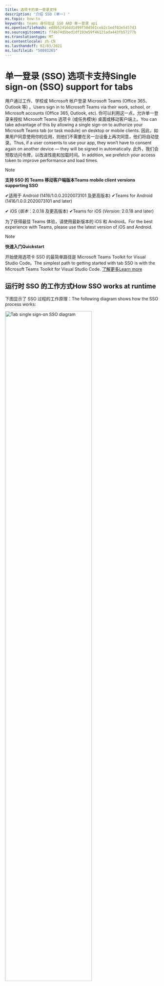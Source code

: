 ```yaml
---
title: 选项卡的单一登录支持
description: '介绍 SSO (单一) '
ms.topic: how-to
keywords: teams 身份验证 SSO AAD 单一登录 api
ms.openlocfilehash: ed8b52416dd1499f50d561ceb2c1edf03e5457d3
ms.sourcegitcommit: f74b74d5bed1df193e59f46121ada443fb57277b
ms.translationtype: MT
ms.contentlocale: zh-CN
ms.lasthandoff: 02/03/2021
ms.locfileid: "50093265"
---
```

# <a name="single-sign-on-sso-support-for-tabs"></a><span data-ttu-id="47de6-104">单一登录 (SSO) 选项卡支持</span><span class="sxs-lookup"><span data-stu-id="47de6-104">Single sign-on (SSO) support for tabs</span></span>

<span data-ttu-id="47de6-105">用户通过工作、学校或 Microsoft 帐户登录 Microsoft Teams (Office 365、Outlook 等) 。</span><span class="sxs-lookup"><span data-stu-id="47de6-105">Users sign in to Microsoft Teams via their work, school, or Microsoft accounts (Office 365, Outlook, etc).</span></span> <span data-ttu-id="47de6-106">你可以利用这一点，允许单一登录来授权 Microsoft Teams 选项卡 (或任务模块) 桌面或移动客户端上。</span><span class="sxs-lookup"><span data-stu-id="47de6-106">You can take advantage of this by allowing a single sign-on to authorize your Microsoft Teams tab (or task module) on desktop or mobile clients.</span></span> <span data-ttu-id="47de6-107">因此，如果用户同意使用你的应用，则他们不需要在另一台设备上再次同意，他们将自动登录。</span><span class="sxs-lookup"><span data-stu-id="47de6-107">Thus, if a user consents to use your app, they won’t have to consent again on another device — they will be signed in automatically.</span></span> <span data-ttu-id="47de6-108">此外，我们会预取访问令牌，以改进性能和加载时间。</span><span class="sxs-lookup"><span data-stu-id="47de6-108">In addition, we prefetch your access token to improve performance and load times.</span></span>

> [!NOTE]
> <span data-ttu-id="47de6-109">**支持 SSO 的 Teams 移动客户端版本**</span><span class="sxs-lookup"><span data-stu-id="47de6-109">**Teams mobile client versions supporting SSO**</span></span>  
>
> <span data-ttu-id="47de6-110">✔适用于 Android (1416/1.0.0.2020073101 及更高版本) </span><span class="sxs-lookup"><span data-stu-id="47de6-110">✔Teams for Android (1416/1.0.0.2020073101 and later)</span></span>
>
> <span data-ttu-id="47de6-111">✔ iOS (_版本_：2.0.18 及更高版本) </span><span class="sxs-lookup"><span data-stu-id="47de6-111">✔Teams for iOS (_Version_: 2.0.18 and later)</span></span>  
>
> <span data-ttu-id="47de6-112">为了获得最佳 Teams 体验，请使用最新版本的 iOS 和 Android。</span><span class="sxs-lookup"><span data-stu-id="47de6-112">For the best experience with Teams, please use the latest version of iOS and Android.</span></span>

> [!NOTE]
> <span data-ttu-id="47de6-113">**快速入门**</span><span class="sxs-lookup"><span data-stu-id="47de6-113">**Quickstart**</span></span>  
>
> <span data-ttu-id="47de6-114">开始使用选项卡 SSO 的最简单路径是 Microsoft Teams Toolkit for Visual Studio Code。</span><span class="sxs-lookup"><span data-stu-id="47de6-114">The simplest path to getting started with tab SSO is with the Microsoft Teams Toolkit for Visual Studio Code.</span></span> [<span data-ttu-id="47de6-115">了解更多</span><span class="sxs-lookup"><span data-stu-id="47de6-115">Learn more</span></span>](../../../toolkit/visual-studio-code-tab-sso.md)

## <a name="how-sso-works-at-runtime"></a><span data-ttu-id="47de6-116">运行时 SSO 的工作方式</span><span class="sxs-lookup"><span data-stu-id="47de6-116">How SSO works at runtime</span></span>

<span data-ttu-id="47de6-117">下图显示了 SSO 过程的工作原理：</span><span class="sxs-lookup"><span data-stu-id="47de6-117">The following diagram shows how the SSO process works:</span></span>

<!-- markdownlint-disable MD033 -->
<img src="~/assets/images/tabs/tabs-sso-diagram.png" alt="Tab single sign-on SSO diagram" width="75%"/>

1. <span data-ttu-id="47de6-118">在选项卡中，对进行 JavaScript 调用 `getAuthToken()` 。</span><span class="sxs-lookup"><span data-stu-id="47de6-118">In the tab, a JavaScript call is made to `getAuthToken()`.</span></span> <span data-ttu-id="47de6-119">这将指示 Teams 获取选项卡应用程序的身份验证令牌。</span><span class="sxs-lookup"><span data-stu-id="47de6-119">This tells Teams to obtain an authentication token for the tab application.</span></span>
2. <span data-ttu-id="47de6-120">如果这是当前用户第一次使用选项卡应用程序，当需要同意) 或处理双重身份验证 (例如双重身份验证) 时，系统将会提示你同意 (。</span><span class="sxs-lookup"><span data-stu-id="47de6-120">If this is the first time the current user has used your tab application, there will be a request prompt to consent (if consent is required) or to handle step-up authentication (such as two-factor authentication).</span></span>
3. <span data-ttu-id="47de6-121">Teams 从 Azure AD 终结点为当前用户请求选项卡应用程序令牌。</span><span class="sxs-lookup"><span data-stu-id="47de6-121">Teams requests the tab application token from the Azure AD endpoint for the current user.</span></span>
4. <span data-ttu-id="47de6-122">Azure AD 将选项卡应用程序令牌发送到 Teams 应用程序。</span><span class="sxs-lookup"><span data-stu-id="47de6-122">Azure AD sends the tab application token to the Teams application.</span></span>
5. <span data-ttu-id="47de6-123">Teams 将选项卡应用程序令牌作为调用返回的结果对象的一部分发送到 `getAuthToken()` 选项卡。</span><span class="sxs-lookup"><span data-stu-id="47de6-123">Teams sends the tab application token to the tab as part of the result object returned by the `getAuthToken()` call.</span></span>
6. <span data-ttu-id="47de6-124">令牌将在选项卡应用程序中通过 JavaScript 进行分析，以提取所需信息，如用户的电子邮件地址。</span><span class="sxs-lookup"><span data-stu-id="47de6-124">The token will be parsed in the tab application, via JavaScript, to extract the needed information, such as the user's email address.</span></span>

> [!NOTE]
> <span data-ttu-id="47de6-125">仅对同意一组有限的用户级 API（电子邮件、配置文件、offline_access 和 OpenId）有效，对进一步 Microsoft Graph 作用域（如 `getAuthToken()` `User.Read` 或）无效 `Mail.Read` 。</span><span class="sxs-lookup"><span data-stu-id="47de6-125">The `getAuthToken()` is only valid for consenting to a limited set of user-level APIs — email, profile, offline_access and OpenId — and not for further Microsoft Graph scopes such as `User.Read` or `Mail.Read`.</span></span> <span data-ttu-id="47de6-126">如果需要其他 Graph 范围，请参阅本文档末尾的部分，了解建议的 [解决方法](#apps-that-require-additional-microsoft-graph-scopes)。</span><span class="sxs-lookup"><span data-stu-id="47de6-126">See our section at the end of this document for suggested workarounds if you require [additional Graph scopes](#apps-that-require-additional-microsoft-graph-scopes).</span></span>

<span data-ttu-id="47de6-127">SSO API 还将 [在嵌入](../../../task-modules-and-cards/what-are-task-modules.md) Web 内容的任务模块中工作。</span><span class="sxs-lookup"><span data-stu-id="47de6-127">The SSO API will also work in [Task Modules](../../../task-modules-and-cards/what-are-task-modules.md) that embed web content.</span></span>

## <a name="develop-an-sso-microsoft-teams-tab"></a><span data-ttu-id="47de6-128">开发 SSO Microsoft Teams 选项卡</span><span class="sxs-lookup"><span data-stu-id="47de6-128">Develop an SSO Microsoft Teams tab</span></span>

<span data-ttu-id="47de6-129">本节介绍创建使用 SSO 的 Teams 选项卡所涉及的任务。</span><span class="sxs-lookup"><span data-stu-id="47de6-129">This section describes the tasks involved in creating a Teams tab that uses SSO.</span></span> <span data-ttu-id="47de6-130">此处介绍的这些任务与语言和框架无关。</span><span class="sxs-lookup"><span data-stu-id="47de6-130">These tasks are described here are language- and framework-agnostic.</span></span>

### <a name="1-create-your-azure-active-directory-azure-ad-application"></a><span data-ttu-id="47de6-131">1. 创建 Azure Active Directory (Azure AD) 应用程序</span><span class="sxs-lookup"><span data-stu-id="47de6-131">1. Create your Azure Active Directory (Azure AD) application</span></span>

#### <a name="registering-your-application-in-theazure-ad-portal-overview"></a><span data-ttu-id="47de6-132">在[Azure AD](https://azure.microsoft.com/features/azure-portal/) 门户中注册应用程序概述：</span><span class="sxs-lookup"><span data-stu-id="47de6-132">Registering your application in the[Azure AD portal](https://azure.microsoft.com/features/azure-portal/) overview:</span></span>

1. <span data-ttu-id="47de6-133">获取[Azure AD 应用程序 ID。](/azure/active-directory/develop/howto-create-service-principal-portal#get-values-for-signing-in)</span><span class="sxs-lookup"><span data-stu-id="47de6-133">Get your [Azure AD Application ID](/azure/active-directory/develop/howto-create-service-principal-portal#get-values-for-signing-in).</span></span>
2. <span data-ttu-id="47de6-134">指定应用程序对 Azure AD 终结点和（可选）Microsoft Graph 所需的权限。</span><span class="sxs-lookup"><span data-stu-id="47de6-134">Specify the permissions that your application needs for the Azure AD endpoint and, optionally, Microsoft Graph.</span></span>
3. <span data-ttu-id="47de6-135">[授予 Teams](/azure/active-directory/develop/howto-create-service-principal-portal#configure-access-policies-on-resources) 桌面、Web 和移动应用程序的权限。</span><span class="sxs-lookup"><span data-stu-id="47de6-135">[Grant permissions](/azure/active-directory/develop/howto-create-service-principal-portal#configure-access-policies-on-resources) for Teams desktop, web, and mobile applications.</span></span>
4. <span data-ttu-id="47de6-136">通过选择"添加范围 **"** 按钮来预授权 Teams，在打开的面板中输入 `access_as_user` 为范围 **名称**。</span><span class="sxs-lookup"><span data-stu-id="47de6-136">Pre-authorize Teams by selecting the **Add a scope** button and in the panel that opens, enter `access_as_user` as the **Scope name**.</span></span>

> [!NOTE]
> <span data-ttu-id="47de6-137">应了解一些重要限制：</span><span class="sxs-lookup"><span data-stu-id="47de6-137">There are some important restrictions you should be aware of:</span></span>
>
> * <span data-ttu-id="47de6-138">我们仅支持用户级别的 Microsoft Graph API 权限，即电子邮件、配置文件、offline_access、OpenId。</span><span class="sxs-lookup"><span data-stu-id="47de6-138">We only support user-level Microsoft Graph API permissions, i.e., email, profile, offline_access, OpenId.</span></span> <span data-ttu-id="47de6-139">如果你需要访问其他 Microsoft Graph 作用域， (或) ，请参阅本文档 `User.Read` 末尾 `Mail.Read` 的推荐解决方法。 [](#apps-that-require-additional-microsoft-graph-scopes)</span><span class="sxs-lookup"><span data-stu-id="47de6-139">If you need access to other Microsoft Graph scopes (such as `User.Read` or `Mail.Read`), see our [recommended workaround](#apps-that-require-additional-microsoft-graph-scopes) at the end of this documentation.</span></span>
> * <span data-ttu-id="47de6-140">应用程序的域名与为 Azure AD 应用程序注册的域名相同，这一点很重要。</span><span class="sxs-lookup"><span data-stu-id="47de6-140">It's important that your application's domain name is the same as the domain name you've registering for your Azure AD application.</span></span>
> * <span data-ttu-id="47de6-141">目前，我们不支持每个应用多个域。</span><span class="sxs-lookup"><span data-stu-id="47de6-141">We don't currently support multiple domains per app.</span></span>
> * <span data-ttu-id="47de6-142">我们不支持使用该域的应用程序，因为它太常见， `azurewebsites.net` 并且可能是一种安全风险。</span><span class="sxs-lookup"><span data-stu-id="47de6-142">We don't support applications that use the `azurewebsites.net` domain because it is too common and may be a security risk.</span></span> <span data-ttu-id="47de6-143">但是，我们正在积极寻求删除此限制。</span><span class="sxs-lookup"><span data-stu-id="47de6-143">However, we're actively seeking to remove this restriction.</span></span>

#### <a name="registering-your-app-through-the-azure-active-directory-portal-in-depth"></a><span data-ttu-id="47de6-144">通过 Azure Active Directory 门户进行深入注册应用：</span><span class="sxs-lookup"><span data-stu-id="47de6-144">Registering your app through the Azure Active Directory portal in-depth:</span></span>

1. <span data-ttu-id="47de6-145">在 Azure Active [Directory - 应用注册门户中注册新](https://go.microsoft.com/fwlink/?linkid=2083908) 应用程序。</span><span class="sxs-lookup"><span data-stu-id="47de6-145">Register a new application in the [Azure Active Directory – App Registrations](https://go.microsoft.com/fwlink/?linkid=2083908) portal.</span></span>
2. <span data-ttu-id="47de6-146">选择 **"新建** 注册"， *在"注册应用程序"页上*，设置以下值：</span><span class="sxs-lookup"><span data-stu-id="47de6-146">Select **New Registration** and on the *register an application page*, set following values:</span></span>
    * <span data-ttu-id="47de6-147">将 **名称** 设置为应用名称。</span><span class="sxs-lookup"><span data-stu-id="47de6-147">Set **name** to your app name.</span></span>
    * <span data-ttu-id="47de6-148">选择 **支持的帐户类型 (** 任何帐户类型都) ¹</span><span class="sxs-lookup"><span data-stu-id="47de6-148">Choose the **supported account types** (any account type will work) ¹</span></span>
    * <span data-ttu-id="47de6-149">保留“重定向 URI”为空。</span><span class="sxs-lookup"><span data-stu-id="47de6-149">Leave **Redirect URI** empty.</span></span>
    * <span data-ttu-id="47de6-150">选择“注册”。</span><span class="sxs-lookup"><span data-stu-id="47de6-150">Choose **Register**.</span></span>
3. <span data-ttu-id="47de6-151">在概述页上，复制并保存应用程序 (**客户端) ID。**</span><span class="sxs-lookup"><span data-stu-id="47de6-151">On the overview page, copy and save the **Application (client) ID**.</span></span> <span data-ttu-id="47de6-152">稍后在更新 Teams 应用程序清单时将需要它。</span><span class="sxs-lookup"><span data-stu-id="47de6-152">You’ll need it later when updating your Teams application manifest.</span></span>
4. <span data-ttu-id="47de6-153">在“**管理**”下，选择“**公开 API**”。</span><span class="sxs-lookup"><span data-stu-id="47de6-153">Under **Manage**, select **Expose an API**.</span></span> 
5. <span data-ttu-id="47de6-154">选择 **"设置** "链接以生成应用程序 ID URI，格式为 `api://{AppID}` 。</span><span class="sxs-lookup"><span data-stu-id="47de6-154">Select the **Set** link to generate the Application ID URI in the form of `api://{AppID}`.</span></span> <span data-ttu-id="47de6-155">插入您的完全限定域名 (双正斜杠和 GUID 之间追加一个) 斜杠"/"。</span><span class="sxs-lookup"><span data-stu-id="47de6-155">Insert your fully qualified domain name (with a forward slash "/" appended to the end) between the double forward slashes and the GUID.</span></span> <span data-ttu-id="47de6-156">整个 ID 的形式 `api://fully-qualified-domain-name.com/{AppID}` 应为：</span><span class="sxs-lookup"><span data-stu-id="47de6-156">The entire ID should have the form of: `api://fully-qualified-domain-name.com/{AppID}` ²</span></span>
    * <span data-ttu-id="47de6-157">ex： `api://subdomain.example.com/00000000-0000-0000-0000-000000000000` .</span><span class="sxs-lookup"><span data-stu-id="47de6-157">ex: `api://subdomain.example.com/00000000-0000-0000-0000-000000000000`.</span></span>
    
    <span data-ttu-id="47de6-158">完全限定的域名是提供应用服务的人工可读域名。</span><span class="sxs-lookup"><span data-stu-id="47de6-158">The fully qualified domain name is the human readable domain name from which your app is served.</span></span> <span data-ttu-id="47de6-159">如果使用的是隧道服务（如 ngrok），则需要在 ngrok 子域更改时更新此值。</span><span class="sxs-lookup"><span data-stu-id="47de6-159">If you are using a tunneling service such as ngrok, you will need to update     this value whenever your ngrok subdomain changes.</span></span> 
6. <span data-ttu-id="47de6-160">选择“添加一个作用域”按钮。</span><span class="sxs-lookup"><span data-stu-id="47de6-160">Select the **Add a scope** button.</span></span> <span data-ttu-id="47de6-161">在打开的面板中，输入 `access_as_user` 作为“作用域名称”。</span><span class="sxs-lookup"><span data-stu-id="47de6-161">In the panel that opens, enter `access_as_user` as the **Scope name**.</span></span>
7. <span data-ttu-id="47de6-162">设置 **谁可以同意？**`Admins and users`</span><span class="sxs-lookup"><span data-stu-id="47de6-162">Set **Who can consent?** to `Admins and users`</span></span>
8. <span data-ttu-id="47de6-163">使用适用于作用域的值填写用于配置管理员和用户同意提示的 `access_as_user` 字段：</span><span class="sxs-lookup"><span data-stu-id="47de6-163">Fill in the fields for configuring the admin and user consent prompts with values that are appropriate for the `access_as_user` scope:</span></span>
    * <span data-ttu-id="47de6-164">**管理员同意标题：** Teams 可以访问用户配置文件。</span><span class="sxs-lookup"><span data-stu-id="47de6-164">**Admin consent title:** Teams can access the user’s profile.</span></span>
    * <span data-ttu-id="47de6-165">**管理员同意说明**：允许 Teams 以当前用户模式调用应用的 Web API。</span><span class="sxs-lookup"><span data-stu-id="47de6-165">**Admin consent description**: Allows Teams to call the app’s web APIs as the current user.</span></span>
    * <span data-ttu-id="47de6-166">**用户同意标题**：Teams 可以访问用户配置文件并代表用户提出请求。</span><span class="sxs-lookup"><span data-stu-id="47de6-166">**User consent title**: Teams can access the user profile and make requests on the user's behalf.</span></span>
    * <span data-ttu-id="47de6-167">**用户同意说明：** 允许 Teams 使用与用户相同的权限调用此应用的 API。</span><span class="sxs-lookup"><span data-stu-id="47de6-167">**User consent description:** Enable Teams to call this app’s APIs with the same rights as the user.</span></span>
9. <span data-ttu-id="47de6-168">确保 **状态** 设置为 **"已启用"**</span><span class="sxs-lookup"><span data-stu-id="47de6-168">Ensure that **State** is set to **Enabled**</span></span>
10. <span data-ttu-id="47de6-169">选择要 **保存的"添加** 范围"按钮</span><span class="sxs-lookup"><span data-stu-id="47de6-169">Select the **Add scope** button to save</span></span> 
    * <span data-ttu-id="47de6-170">显示在文本字段正下方的范围名称的域部分应自动匹配上一步中设置的应用程序 **ID** URI，并追加 `/access_as_user` 到末尾：</span><span class="sxs-lookup"><span data-stu-id="47de6-170">The domain part of the **Scope name** displayed just below the text field should automatically match the **Application ID** URI set in the previous step, with `/access_as_user` appended to the end:</span></span>
        * `api://subdomain.example.com/00000000-0000-0000-0000-000000000000/access_as_user`
11. <span data-ttu-id="47de6-171">在 **"授权客户端应用程序** "部分，确定要针对应用的 Web 应用程序授权的应用程序。</span><span class="sxs-lookup"><span data-stu-id="47de6-171">In the **Authorized client applications** section, identify the applications that you want to authorize for your app’s web application.</span></span> <span data-ttu-id="47de6-172">选择 *"添加客户端应用程序"。*</span><span class="sxs-lookup"><span data-stu-id="47de6-172">Select *Add a client application*.</span></span> <span data-ttu-id="47de6-173">输入以下每个客户端 ID，然后选择在上一步中创建的授权范围：</span><span class="sxs-lookup"><span data-stu-id="47de6-173">Enter each of the following client IDs and select the authorized scope you created in the previous step:</span></span>
    * <span data-ttu-id="47de6-174">`1fec8e78-bce4-4aaf-ab1b-5451cc387264` (Teams 移动/桌面应用程序) </span><span class="sxs-lookup"><span data-stu-id="47de6-174">`1fec8e78-bce4-4aaf-ab1b-5451cc387264` (Teams mobile/desktop application)</span></span>
    * <span data-ttu-id="47de6-175">`5e3ce6c0-2b1f-4285-8d4b-75ee78787346` (Teams Web 应用程序) </span><span class="sxs-lookup"><span data-stu-id="47de6-175">`5e3ce6c0-2b1f-4285-8d4b-75ee78787346` (Teams web application)</span></span>
12. <span data-ttu-id="47de6-176">导航到 **API 权限**。</span><span class="sxs-lookup"><span data-stu-id="47de6-176">Navigate to **API Permissions**.</span></span> <span data-ttu-id="47de6-177">选择 *"添加* Microsoft Graph 委派权限"权限，然后从 Microsoft Graph API 添加  >    >  以下权限：</span><span class="sxs-lookup"><span data-stu-id="47de6-177">Select *Add a permission* > *Microsoft Graph* > *Delegated permissions*, then add the following permissions from Microsoft Graph API:</span></span>
    * <span data-ttu-id="47de6-178">User.Read (默认启用) </span><span class="sxs-lookup"><span data-stu-id="47de6-178">User.Read (enabled by default)</span></span>
    * <span data-ttu-id="47de6-179">email</span><span class="sxs-lookup"><span data-stu-id="47de6-179">email</span></span>
    * <span data-ttu-id="47de6-180">offline_access</span><span class="sxs-lookup"><span data-stu-id="47de6-180">offline_access</span></span>
    * <span data-ttu-id="47de6-181">OpenId</span><span class="sxs-lookup"><span data-stu-id="47de6-181">OpenId</span></span>
    * <span data-ttu-id="47de6-182">个人资料</span><span class="sxs-lookup"><span data-stu-id="47de6-182">profile</span></span>

13. <span data-ttu-id="47de6-183">导航到 **身份验证**</span><span class="sxs-lookup"><span data-stu-id="47de6-183">Navigate to **Authentication**</span></span>

    <span data-ttu-id="47de6-184">如果应用尚未获得 IT 管理员同意，则用户第一次使用应用时必须同意。</span><span class="sxs-lookup"><span data-stu-id="47de6-184">If an app hasn't been granted IT admin consent, users will have to provide consent the first time they use an app.</span></span>

    <span data-ttu-id="47de6-185">设置重定向 URI：</span><span class="sxs-lookup"><span data-stu-id="47de6-185">Set a redirect URI:</span></span>
    * <span data-ttu-id="47de6-186">选择 **"添加平台"。**</span><span class="sxs-lookup"><span data-stu-id="47de6-186">Select **Add a platform**.</span></span>
    * <span data-ttu-id="47de6-187">选择 **Web**。</span><span class="sxs-lookup"><span data-stu-id="47de6-187">Select **web**.</span></span>
    * <span data-ttu-id="47de6-188">输入 **应用的重定向 URI。**</span><span class="sxs-lookup"><span data-stu-id="47de6-188">Enter the **redirect URI** for your app.</span></span> <span data-ttu-id="47de6-189">这将是一个页面，其中成功的隐式授予流将重定向用户。</span><span class="sxs-lookup"><span data-stu-id="47de6-189">This will be the page where a successful implicit grant flow will redirect the user.</span></span> <span data-ttu-id="47de6-190">这将是在步骤 5 中输入的完全限定域名，后跟应发送身份验证响应的 API 路由。</span><span class="sxs-lookup"><span data-stu-id="47de6-190">This will be same fully qualified domain name that you entered in step 5 followed by the API route where a authentication response should be sent.</span></span> <span data-ttu-id="47de6-191">如果你正在遵循任何 Teams 示例，这将： `https://subdomain.example.com/auth-end`</span><span class="sxs-lookup"><span data-stu-id="47de6-191">If you are following any of the Teams samples, this will be: `https://subdomain.example.com/auth-end`</span></span>

    <span data-ttu-id="47de6-192">接下来，通过选中以下框启用隐式授予：</span><span class="sxs-lookup"><span data-stu-id="47de6-192">Next, enable implicit grant by checking the following boxes:</span></span>  
    <span data-ttu-id="47de6-193">✔ ID 令牌</span><span class="sxs-lookup"><span data-stu-id="47de6-193">✔ ID Token</span></span>  
    <span data-ttu-id="47de6-194">✔访问令牌</span><span class="sxs-lookup"><span data-stu-id="47de6-194">✔ Access Token</span></span>  
    
<span data-ttu-id="47de6-195">恭喜！</span><span class="sxs-lookup"><span data-stu-id="47de6-195">Congratulations!</span></span> <span data-ttu-id="47de6-196">已完成应用注册先决条件，可以继续选项卡 SSO 应用。</span><span class="sxs-lookup"><span data-stu-id="47de6-196">You have completed the app registration prerequisites to proceed with your tab SSO app.</span></span>     

> [!NOTE]
>
> * <span data-ttu-id="47de6-197">¹ 如果你的 Azure AD 应用在 Teams 中提出身份验证请求的同一租户中注册，将不会要求用户同意，并且将被授予访问令牌。</span><span class="sxs-lookup"><span data-stu-id="47de6-197">¹ If your Azure AD app is registered in the _same_ tenant where you're making an authentication request in Teams, the user won't be asked to consent and will be granted an access token right away.</span></span> <span data-ttu-id="47de6-198">如果用户在不同的租户中注册 Azure AD 应用，则只需同意这些权限。</span><span class="sxs-lookup"><span data-stu-id="47de6-198">Users only need to consent to these permissions if the Azure AD app is registered in a different tenant.</span></span>
> * <span data-ttu-id="47de6-199">1 如果出现错误，指出域已拥有并且你是所有者，请按照快速入门中的过程操作：将自定义域名添加到 [Azure Active Directory](/azure/active-directory/fundamentals/add-custom-domain) 以注册域，然后重复上述步骤 5。</span><span class="sxs-lookup"><span data-stu-id="47de6-199">² If you get an error stating that the domain is already owned and you are the owner, follow the procedure at [Quickstart: Add a custom domain name to Azure Active Directory](/azure/active-directory/fundamentals/add-custom-domain) to register the domain, and then repeat step 5, above.</span></span> <span data-ttu-id="47de6-200"> (如果不使用 Office 365 租赁服务中的管理员凭据登录，也会) 。</span><span class="sxs-lookup"><span data-stu-id="47de6-200">(This error can also occur if you aren't signed in with Admin credentials in the Office 365 tenancy).</span></span>
> * <span data-ttu-id="47de6-201">如果未在返回的访问令牌 (UPN) 主体名称，可以在 Azure AD 中将其添加为可选声明。 [](https://docs.microsoft.com/azure/active-directory/develop/active-directory-optional-claims)</span><span class="sxs-lookup"><span data-stu-id="47de6-201">If you are not receiving the UPN (User Principal Name) in the returned access token, you can add it as an [optional claim](https://docs.microsoft.com/azure/active-directory/develop/active-directory-optional-claims) in Azure AD.</span></span>

### <a name="2-update-your-microsoft-teams-application-manifest"></a><span data-ttu-id="47de6-202">2. 更新 Microsoft Teams 应用程序清单</span><span class="sxs-lookup"><span data-stu-id="47de6-202">2. Update your Microsoft Teams application manifest</span></span>

<span data-ttu-id="47de6-203">将新属性添加到 Microsoft Teams 清单：</span><span class="sxs-lookup"><span data-stu-id="47de6-203">Add new properties to your Microsoft Teams manifest:</span></span>

* <span data-ttu-id="47de6-204">**WebApplicationInfo** - 以下元素的父元素：</span><span class="sxs-lookup"><span data-stu-id="47de6-204">**WebApplicationInfo** - The parent of the following elements:</span></span>

> [!div class="checklist"]
> * <span data-ttu-id="47de6-205">**id** - 应用程序的客户端 ID。</span><span class="sxs-lookup"><span data-stu-id="47de6-205">**id** - The client ID of the application.</span></span> <span data-ttu-id="47de6-206">这是在向 Azure AD 注册应用程序时获取的应用程序 ID。</span><span class="sxs-lookup"><span data-stu-id="47de6-206">This is the application ID that you obtained as part of registering the application with Azure AD.</span></span>
>* <span data-ttu-id="47de6-207">**resource** - 应用程序的域和子域。</span><span class="sxs-lookup"><span data-stu-id="47de6-207">**resource** - The domain and subdomain of your application.</span></span> <span data-ttu-id="47de6-208">这是相同的 URI (，包括) 步骤 6 中创建时注册 `api://` `scope` 的协议。</span><span class="sxs-lookup"><span data-stu-id="47de6-208">This is the same URI (including the `api://` protocol) that you registered when creating your `scope` in step 6 above.</span></span> <span data-ttu-id="47de6-209">不应在资源 `access_as_user` 中包括路径。</span><span class="sxs-lookup"><span data-stu-id="47de6-209">You shouldn't include the `access_as_user` path in your resource.</span></span> <span data-ttu-id="47de6-210">此 URI 的域部分应匹配 Teams 应用程序清单的 URL 中使用的域，包括任何子域。</span><span class="sxs-lookup"><span data-stu-id="47de6-210">The domain part of this URI should match the domain, including any subdomains, used in the URLs of your Teams application manifest.</span></span>

```json
"webApplicationInfo": {
  "id": "00000000-0000-0000-0000-000000000000",
  "resource": "api://subdomain.example.com/00000000-0000-0000-0000-000000000000"
}
```

> [!NOTE]
>
>* <span data-ttu-id="47de6-211">AAD 应用的资源通常是其站点 URL 和 appID 的根 (例如 `api://subdomain.example.com/00000000-0000-0000-0000-000000000000`) 。</span><span class="sxs-lookup"><span data-stu-id="47de6-211">The resource for an AAD app will usually be the root of its site URL and the appID (e.g. `api://subdomain.example.com/00000000-0000-0000-0000-000000000000`).</span></span> <span data-ttu-id="47de6-212">我们还使用此值来确保你的请求来自同一个域。</span><span class="sxs-lookup"><span data-stu-id="47de6-212">We also use this value to ensure your request is coming from the same domain.</span></span> <span data-ttu-id="47de6-213">因此，请确保选项卡使用的域与资源属性 `contentURL` 相同。</span><span class="sxs-lookup"><span data-stu-id="47de6-213">Therefore, make sure that the `contentURL` for your tab uses the same domains as your resource property.</span></span>
>* <span data-ttu-id="47de6-214">您需要使用清单版本 1.5 或更高版本来实现 `webApplicationInfo` 该字段。</span><span class="sxs-lookup"><span data-stu-id="47de6-214">You need to use manifest version 1.5 or higher to implement the `webApplicationInfo` field.</span></span>

### <a name="3-get-an-authentication-token-from-your-client-side-code"></a><span data-ttu-id="47de6-215">3. 从客户端代码获取身份验证令牌</span><span class="sxs-lookup"><span data-stu-id="47de6-215">3. Get an authentication token from your client-side code</span></span>

<span data-ttu-id="47de6-216">下面是身份验证 API 的外观：</span><span class="sxs-lookup"><span data-stu-id="47de6-216">Here's what the authentication API looks like:</span></span>

```javascript
var authTokenRequest = {
  successCallback: function(result) { console.log("Success: " + result); },
  failureCallback: function(error) { console.log("Failure: " + error); }
};
microsoftTeams.authentication.getAuthToken(authTokenRequest);
```

<span data-ttu-id="47de6-217">当你呼叫时（对于用户级别 (需要其他用户同意) -我们将向用户显示一个对话框，鼓励他们授予 `getAuthToken` 其他同意。</span><span class="sxs-lookup"><span data-stu-id="47de6-217">When you call `getAuthToken` - and additional user consent is required (for user-level permissions) - we will show a dialog to the user encouraging them to grant additional consent.</span></span> 

<span data-ttu-id="47de6-218">在成功回调中收到访问令牌后，你可以解码访问令牌以查看与该令牌关联的声明。</span><span class="sxs-lookup"><span data-stu-id="47de6-218">Once you've received the access token in the success callback you can decode the access token to view the claims associated with that token.</span></span> <span data-ttu-id="47de6-219"> (，也可以手动将访问令牌复制/粘贴到工具（如 JWT.io）中，以检查[](https://jwt.io/)访问令牌) 。</span><span class="sxs-lookup"><span data-stu-id="47de6-219">(Optionally, you can manually copy/paste the access token into a tool such as [JWT.io](https://jwt.io/) to inspect its contents).</span></span> <span data-ttu-id="47de6-220">如果未在返回的访问令牌 (UPN) 主体名称，可以在 Azure AD 中将其添加为可选声明。 [](https://docs.microsoft.com/azure/active-directory/develop/active-directory-optional-claims)</span><span class="sxs-lookup"><span data-stu-id="47de6-220">If you are not receiving the UPN (User Principal Name) in the returned access token, you can add it as an [optional claim](https://docs.microsoft.com/azure/active-directory/develop/active-directory-optional-claims) in Azure AD.</span></span>

<p>
    <img src="~/assets/images/tabs/tabs-sso-prompt.png" alt="Tab single sign-on SSO dialog prompt" width="75%"/>
</p>

## <a name="sample-code"></a><span data-ttu-id="47de6-221">示例代码</span><span class="sxs-lookup"><span data-stu-id="47de6-221">Sample code</span></span>

<span data-ttu-id="47de6-222">访问我们的示例应用程序 [：MSTeams PnP SSO 示例](https://github.com/pnp/teams-dev-samples/tree/master/samples/tab-sso)</span><span class="sxs-lookup"><span data-stu-id="47de6-222">Visit our sample application: [MSTeams PnP SSO Sample](https://github.com/pnp/teams-dev-samples/tree/master/samples/tab-sso)</span></span>

<span data-ttu-id="47de6-223">自述文件介绍了如何设置开发环境以及如何在 Azure AD 中配置应用程序。</span><span class="sxs-lookup"><span data-stu-id="47de6-223">The README explains how to set up your development environment and how to configure your application in Azure AD.</span></span> <span data-ttu-id="47de6-224">还可以找到有关示例在应用结构部分中的结构的进一步信息，[](https://github.com/OfficeDev/msteams-tabs-sso-sample-nodejs#app-structure)以帮助熟悉代码库。</span><span class="sxs-lookup"><span data-stu-id="47de6-224">You can also find further information on how the sample is structured in the [app structure section](https://github.com/OfficeDev/msteams-tabs-sso-sample-nodejs#app-structure) to help familiarize yourself with the codebase.</span></span>

## <a name="known-limitations"></a><span data-ttu-id="47de6-225">已知限制</span><span class="sxs-lookup"><span data-stu-id="47de6-225">Known Limitations</span></span>

### <a name="apps-that-require-additional-microsoft-graph-scopes"></a><span data-ttu-id="47de6-226">需要其他 Microsoft Graph 作用域的应用</span><span class="sxs-lookup"><span data-stu-id="47de6-226">Apps that require additional Microsoft Graph Scopes</span></span>

<span data-ttu-id="47de6-227">我们当前针对 SSO 的实现仅授予用户级别权限（电子邮件、配置文件、offline_access、OpenId）的许可，而不是针对其他 API (如 User.Read 或 Mail.Read) 。</span><span class="sxs-lookup"><span data-stu-id="47de6-227">Our current implementation for SSO only grants consent for user-level permissions — email, profile, offline_access, OpenId — not for other APIs (such as User.Read or Mail.Read).</span></span> <span data-ttu-id="47de6-228">如果你的应用需要进一步使用 Microsoft Graph 范围，下面是一些启用的解决方法：</span><span class="sxs-lookup"><span data-stu-id="47de6-228">If your app needs further Microsoft Graph scopes, here are some enabling workarounds:</span></span>

#### <a name="tenant-admin-consent"></a><span data-ttu-id="47de6-229">租户管理员同意</span><span class="sxs-lookup"><span data-stu-id="47de6-229">Tenant Admin Consent</span></span>

<span data-ttu-id="47de6-230">最简单的方法是让租户管理员代表组织预先同意。</span><span class="sxs-lookup"><span data-stu-id="47de6-230">The simplest approach is to get a tenant admin to pre-consent on behalf of the organization.</span></span> <span data-ttu-id="47de6-231">这意味着用户不需要同意这些作用域，然后可以使用 Azure AD 的代表流自由交换令牌 [服务器端](/azure/active-directory/develop/v1-oauth2-on-behalf-of-flow)。</span><span class="sxs-lookup"><span data-stu-id="47de6-231">This means users won’t have to consent to these scopes and you can then be free to exchange the token server side using Azure AD’s [on-behalf-of flow](/azure/active-directory/develop/v1-oauth2-on-behalf-of-flow).</span></span> <span data-ttu-id="47de6-232">此解决方法对于内部业务线应用程序是可接受的，但可能不足以供可能无法依赖租户管理员审批的第三方开发人员使用。</span><span class="sxs-lookup"><span data-stu-id="47de6-232">This workaround is acceptable for internal line-of-business applications but may not be enough for third-party developers who may not be able to rely on tenant admin approval.</span></span>

<span data-ttu-id="47de6-233">代表组织以租户管理员 (的一种) 方式是访问：</span><span class="sxs-lookup"><span data-stu-id="47de6-233">A simple way of consenting on behalf of an organization (as a tenant admin) is to visit:</span></span>

* `https://login.microsoftonline.com/common/adminconsent?client_id=<AAD_App_ID>`

#### <a name="asking-for-additional-consent-using-the-auth-api"></a><span data-ttu-id="47de6-234">使用身份验证 API 请求其他同意</span><span class="sxs-lookup"><span data-stu-id="47de6-234">Asking for additional consent using the Auth API</span></span>

<span data-ttu-id="47de6-235">获取其他 Microsoft Graph 作用域的另一个方法是使用我们现有的基于 Web 的 [Azure AD](~/tabs/how-to/authentication/auth-tab-aad.md#navigate-to-the-authorization-page-from-your-popup-page) 身份验证方法呈现同意对话框，该方法涉及弹出 Azure AD 同意对话框。</span><span class="sxs-lookup"><span data-stu-id="47de6-235">Another approach for getting additional Microsoft Graph scopes is to present a consent dialog using our existing [web-based Azure AD authentication approach](~/tabs/how-to/authentication/auth-tab-aad.md#navigate-to-the-authorization-page-from-your-popup-page) which involves popping up an Azure AD consent dialog.</span></span> <span data-ttu-id="47de6-236">有一些值得注意的新增功能：</span><span class="sxs-lookup"><span data-stu-id="47de6-236">There are some notable additions:</span></span>

1. <span data-ttu-id="47de6-237">使用检索到的令牌需要使用 Azure AD 代表流在服务器端进行交换，才能访问这些额外的 `getAuthToken()` Microsoft Graph API。 [](/azure/active-directory/develop/v2-oauth2-on-behalf-of-flow)</span><span class="sxs-lookup"><span data-stu-id="47de6-237">The token retrieved using `getAuthToken()` needs to be exchanged server-side using Azure AD [on-behalf-of flow](/azure/active-directory/develop/v2-oauth2-on-behalf-of-flow) to get access to those additional Microsoft Graph APIs.</span></span>
    * <span data-ttu-id="47de6-238">请务必将 v2 Microsoft Graph 终结点用于此交换</span><span class="sxs-lookup"><span data-stu-id="47de6-238">Be sure to use the v2 Microsoft Graph endpoint for this exchange</span></span>
2. <span data-ttu-id="47de6-239">如果交换失败，Azure AD 将返回无效的授予例外。</span><span class="sxs-lookup"><span data-stu-id="47de6-239">If the exchange fails, Azure AD will return an invalid grant exception.</span></span> <span data-ttu-id="47de6-240">通常有两条错误消息之一： `invalid_grant` 或 `interaction_required`</span><span class="sxs-lookup"><span data-stu-id="47de6-240">There are usually one of two error messages: `invalid_grant` or `interaction_required`</span></span>
3. <span data-ttu-id="47de6-241">当交换失败时，需要请求其他同意。</span><span class="sxs-lookup"><span data-stu-id="47de6-241">When the exchange fails, then you need to ask for additional consent.</span></span> <span data-ttu-id="47de6-242">我们建议显示一些要求用户授予其他同意的 UI。</span><span class="sxs-lookup"><span data-stu-id="47de6-242">We recommend showing some UI asking the user to grant additional consent.</span></span> <span data-ttu-id="47de6-243">此 UI 应包括使用 Azure AD 身份验证 API 触发 [Azure AD 同意对话框的按钮](~/concepts/authentication/auth-silent-aad.md)。</span><span class="sxs-lookup"><span data-stu-id="47de6-243">This UI should include a button that triggers an Azure AD consent dialog using our [Azure AD authentication API](~/concepts/authentication/auth-silent-aad.md).</span></span>
4. <span data-ttu-id="47de6-244">当请求 Azure AD 的其他同意时，你需要将查询 `prompt=consent` [字符串参数](~/tabs/how-to/authentication/auth-silent-aad.md#get-the-user-context) 包括在 Azure AD 中，否则 Azure AD 不会请求其他作用域。</span><span class="sxs-lookup"><span data-stu-id="47de6-244">When asking for additional consent from Azure AD, you need to include `prompt=consent` in your [query-string-parameter](~/tabs/how-to/authentication/auth-silent-aad.md#get-the-user-context) to Azure AD otherwise Azure AD will not ask for the additional scopes.</span></span>
    * <span data-ttu-id="47de6-245">而不是： `?scope={scopes}`</span><span class="sxs-lookup"><span data-stu-id="47de6-245">Instead of: `?scope={scopes}`</span></span>
    * <span data-ttu-id="47de6-246">使用以下方法： `?prompt=consent&scope={scopes}`</span><span class="sxs-lookup"><span data-stu-id="47de6-246">Use this: `?prompt=consent&scope={scopes}`</span></span>
    * <span data-ttu-id="47de6-247">请确保包括提示用户输入内容的所有作用域，例如 (`{scopes}` Mail.Read 或 User.Read) 。</span><span class="sxs-lookup"><span data-stu-id="47de6-247">Be sure that `{scopes}` includes all the scopes you are prompting the user for (ex: Mail.Read or User.Read).</span></span>
5. <span data-ttu-id="47de6-248">在用户授予其他权限后，重试代表流获取这些附加 API 的访问权限。</span><span class="sxs-lookup"><span data-stu-id="47de6-248">Once the user has granted additional permission, retry the on-behalf-of-flow to get access to these additional APIs.</span></span>

### <a name="non-azure-ad-authentication"></a><span data-ttu-id="47de6-249">非 Azure AD 身份验证</span><span class="sxs-lookup"><span data-stu-id="47de6-249">Non-Azure AD Authentication</span></span>

<span data-ttu-id="47de6-250">上述身份验证解决方案仅适用于支持 Azure AD 作为标识提供程序的应用和服务。</span><span class="sxs-lookup"><span data-stu-id="47de6-250">The above-described authentication solution only works for apps and services that support Azure AD as an identity provider.</span></span> <span data-ttu-id="47de6-251">想要使用基于非 Azure AD 的服务进行身份验证的应用需要继续使用基于弹出窗口的 [Web 身份验证流](~/concepts/authentication.md)。</span><span class="sxs-lookup"><span data-stu-id="47de6-251">Apps that want to authenticate using non-Azure AD based services need to continue using the pop-up-based [web authentication flow](~/concepts/authentication.md).</span></span>

> [!NOTE] 
> <span data-ttu-id="47de6-252">Azure AD B2C 租户内的客户拥有的应用支持 SSO。</span><span class="sxs-lookup"><span data-stu-id="47de6-252">SSO is supported for customer owned apps within the Azure AD B2C tenants.</span></span>